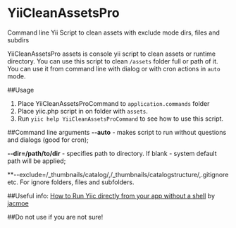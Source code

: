 YiiCleanAssetsPro
===========

Command line Yii Script to clean assets with exclude mode dirs, files and subdirs

YiiCleanAssetsPro assets is console yii script to clean assets or runtime directory.
You can use this script to clean `/assets` folder full or path of it. You can use it
from command line with dialog or with cron actions in `auto` mode. 

##Usage

1. Place YiiCleanAssetsProCommand to `application.commands` folder
2. Place yiic.php script in on folder with `assets`.
3. Run `yiic help YiiCleanAssetsProCommand` to see how to use this script.

##Command line arguments
**--auto** - makes script to run without questions and dialogs (good for cron);

**--dir=/path/to/dir** - specifies path to directory. If blank - system default path will be applied;

**--exclude=/_thumbnails/catalog/,/_thumbnails/catalogstructure/,.gitignore etc. For ignore folders, 
	files and subfolders.

##Useful info:
[How to Run Yiic directly from your app without a shell](http://www.yiiframework.com/wiki/226/run-yiic-directly-from-your-app-without-a-shell/ "How to Run Yiic directly from your app without a shell") by [jacmoe](http://www.yiiframework.com/user/7189/ "jacmoe")

##Do not use if you are not sure!